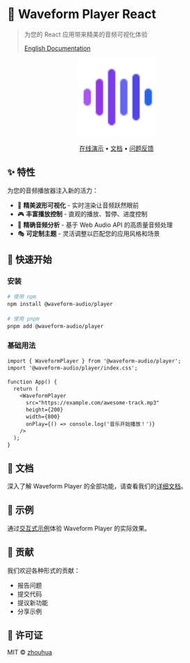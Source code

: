 # 🎵 Waveform Player React

> 为您的 React 应用带来精美的音频可视化体验
>
> [English Documentation](./README.md)

<p align="center">
  <img src="https://raw.githubusercontent.com/zhouhua/waveform-audio/main/websites/public/favicon.svg" width="180" height="180" alt="Waveform Player Logo" />
</p>

<p align="center">
  <a href="https://zhouhua.github.io/waveform-audio/player/examples">在线演示</a> •
  <a href="https://zhouhua.github.io/waveform-audio/player/docs/introduction">文档</a> •
  <a href="https://github.com/zhouhua/waveform-audio/issues">问题反馈</a>
</p>

## ✨ 特性

为您的音频播放器注入新的活力：

- 🎨 **精美波形可视化** - 实时渲染让音频跃然眼前
- 🎮 **丰富播放控制** - 直观的播放、暂停、进度控制
- 🎯 **精确音频分析** - 基于 Web Audio API 的高质量音频处理
- 🎭 **可定制主题** - 灵活调整以匹配您的应用风格和场景

## 🚀 快速开始

### 安装

```bash
# 使用 npm
npm install @waveform-audio/player

# 使用 pnpm
pnpm add @waveform-audio/player
```

### 基础用法

```tsx
import { WaveformPlayer } from '@waveform-audio/player';
import '@waveform-audio/player/index.css';

function App() {
  return (
    <WaveformPlayer 
      src="https://example.com/awesome-track.mp3"
      height={200}
      width={800}
      onPlay={() => console.log('音乐开始播放！')}
    />
  );
}
```

## 📖 文档

深入了解 Waveform Player 的全部功能，请查看我们的[详细文档](https://zhouhua.github.io/waveform-audio/player/docs/introduction)。

## 🎯 示例

通过[交互式示例](https://zhouhua.github.io/waveform-audio/player/examples)体验 Waveform Player 的实际效果。

## 🤝 贡献

我们欢迎各种形式的贡献：

- 报告问题
- 提交代码
- 提议新功能
- 分享示例

## 📄 许可证

MIT © [zhouhua](https://github.com/zhouhua) 